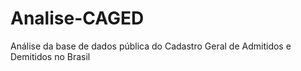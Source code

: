 # Analise-CAGED
Análise da base de dados pública do Cadastro Geral de Admitidos e Demitidos no Brasil
